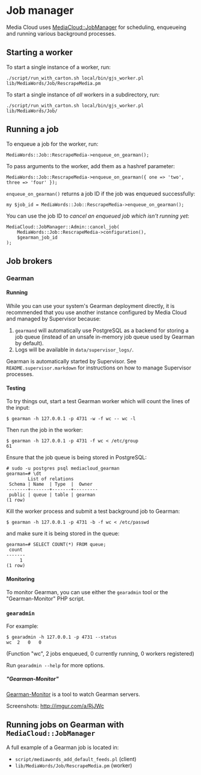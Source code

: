 # Job manager

Media Cloud uses [MediaCloud::JobManager](https://github.com/berkmancenter/p5-MediaCloud-JobManager) for
scheduling, enqueueing and running various background processes.


## Starting a worker

To start a single instance of a worker, run:

    ./script/run_with_carton.sh local/bin/gjs_worker.pl lib/MediaWords/Job/RescrapeMedia.pm

To start a single instance of *all* workers in a subdirectory, run:

    ./script/run_with_carton.sh local/bin/gjs_worker.pl lib/MediaWords/Job/


## Running a job

To enqueue a job for the worker, run:

    MediaWords::Job::RescrapeMedia->enqueue_on_gearman();

To pass arguments to the worker, add them as a hashref parameter:

    MediaWords::Job::RescrapeMedia->enqueue_on_gearman({ one => 'two', three => 'four' });

`enqueue_on_gearman()` returns a job ID if the job was enqueued successfully:

    my $job_id = MediaWords::Job::RescrapeMedia->enqueue_on_gearman();

You can use the job ID to *cancel an enqueued job which isn't running yet*:

    MediaCloud::JobManager::Admin::cancel_job(
        MediaWords::Job::RescrapeMedia->configuration(),
        $gearman_job_id
    );


## Job brokers


### Gearman

#### Running

While you can use your system's Gearman deployment directly, it is recommended
that you use another instance configured by Media Cloud and managed by
Supervisor because:

1. `gearmand` will automatically use PostgreSQL as a backend for storing a job
   queue (instead of an unsafe in-memory job queue used by Gearman by default).
2. Logs will be available in `data/supervisor_logs/`.

Gearman is automatically started by Supervisor. See
`README.supervisor.markdown` for instructions on how to manage Supervisor
processes.


#### Testing

To try things out, start a test Gearman worker which will count the lines of
the input:

    $ gearman -h 127.0.0.1 -p 4731 -w -f wc -- wc -l

Then run the job in the worker:

    $ gearman -h 127.0.0.1 -p 4731 -f wc < /etc/group
    61

Ensure that the job queue is being stored in PostgreSQL:

    # sudo -u postgres psql mediacloud_gearman
    gearman=# \dt
            List of relations
     Schema | Name  | Type  |  Owner  
    --------+-------+-------+---------
     public | queue | table | gearman
    (1 row)

Kill the worker process and submit a test background job to Gearman:

    $ gearman -h 127.0.0.1 -p 4731 -b -f wc < /etc/passwd

and make sure it is being stored in the queue:

    gearman=# SELECT COUNT(*) FROM queue;
     count 
    -------
         1
    (1 row)


#### Monitoring

To monitor Gearman, you can use either the `gearadmin` tool or the
"Gearman-Monitor" PHP script.


### `gearadmin`

For example:

    $ gearadmin -h 127.0.0.1 -p 4731 --status
    wc  2   0   0

(Function "wc", 2 jobs enqueued, 0 currently running, 0 workers registered)

Run `gearadmin --help` for more options.


##### "Gearman-Monitor"

[Gearman-Monitor](https://github.com/yugene/Gearman-Monitor) is a tool to watch
Gearman servers. 

Screenshots: http://imgur.com/a/RjJWc


## Running jobs on Gearman with `MediaCloud::JobManager`

A full example of a Gearman job is located in:

* `script/mediawords_add_default_feeds.pl` (client)
* `lib/MediaWords/Job/RescrapeMedia.pm` (worker)
